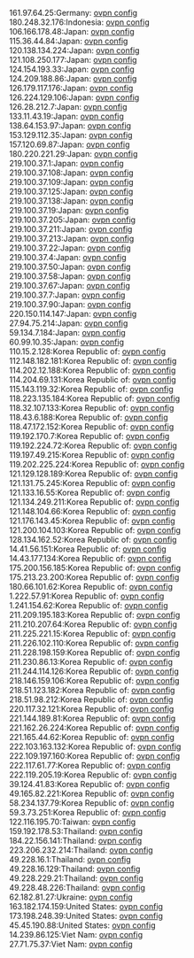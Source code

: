 161.97.64.25:Germany: [ovpn config](vpn/161_97_64_25.ovpn)  
180.248.32.176:Indonesia: [ovpn config](vpn/180_248_32_176.ovpn)  
106.166.178.48:Japan: [ovpn config](vpn/106_166_178_48.ovpn)  
115.36.44.84:Japan: [ovpn config](vpn/115_36_44_84.ovpn)  
120.138.134.224:Japan: [ovpn config](vpn/120_138_134_224.ovpn)  
121.108.250.177:Japan: [ovpn config](vpn/121_108_250_177.ovpn)  
124.154.193.33:Japan: [ovpn config](vpn/124_154_193_33.ovpn)  
124.209.188.86:Japan: [ovpn config](vpn/124_209_188_86.ovpn)  
126.179.117.176:Japan: [ovpn config](vpn/126_179_117_176.ovpn)  
126.224.129.106:Japan: [ovpn config](vpn/126_224_129_106.ovpn)  
126.28.212.7:Japan: [ovpn config](vpn/126_28_212_7.ovpn)  
133.11.43.19:Japan: [ovpn config](vpn/133_11_43_19.ovpn)  
138.64.153.97:Japan: [ovpn config](vpn/138_64_153_97.ovpn)  
153.129.112.35:Japan: [ovpn config](vpn/153_129_112_35.ovpn)  
157.120.69.87:Japan: [ovpn config](vpn/157_120_69_87.ovpn)  
180.220.221.29:Japan: [ovpn config](vpn/180_220_221_29.ovpn)  
219.100.37.1:Japan: [ovpn config](vpn/219_100_37_1.ovpn)  
219.100.37.108:Japan: [ovpn config](vpn/219_100_37_108.ovpn)  
219.100.37.109:Japan: [ovpn config](vpn/219_100_37_109.ovpn)  
219.100.37.125:Japan: [ovpn config](vpn/219_100_37_125.ovpn)  
219.100.37.138:Japan: [ovpn config](vpn/219_100_37_138.ovpn)  
219.100.37.19:Japan: [ovpn config](vpn/219_100_37_19.ovpn)  
219.100.37.205:Japan: [ovpn config](vpn/219_100_37_205.ovpn)  
219.100.37.211:Japan: [ovpn config](vpn/219_100_37_211.ovpn)  
219.100.37.213:Japan: [ovpn config](vpn/219_100_37_213.ovpn)  
219.100.37.22:Japan: [ovpn config](vpn/219_100_37_22.ovpn)  
219.100.37.4:Japan: [ovpn config](vpn/219_100_37_4.ovpn)  
219.100.37.50:Japan: [ovpn config](vpn/219_100_37_50.ovpn)  
219.100.37.58:Japan: [ovpn config](vpn/219_100_37_58.ovpn)  
219.100.37.67:Japan: [ovpn config](vpn/219_100_37_67.ovpn)  
219.100.37.7:Japan: [ovpn config](vpn/219_100_37_7.ovpn)  
219.100.37.90:Japan: [ovpn config](vpn/219_100_37_90.ovpn)  
220.150.114.147:Japan: [ovpn config](vpn/220_150_114_147.ovpn)  
27.94.75.214:Japan: [ovpn config](vpn/27_94_75_214.ovpn)  
59.134.7.184:Japan: [ovpn config](vpn/59_134_7_184.ovpn)  
60.99.10.35:Japan: [ovpn config](vpn/60_99_10_35.ovpn)  
110.15.2.128:Korea Republic of: [ovpn config](vpn/110_15_2_128.ovpn)  
112.148.182.181:Korea Republic of: [ovpn config](vpn/112_148_182_181.ovpn)  
114.202.12.188:Korea Republic of: [ovpn config](vpn/114_202_12_188.ovpn)  
114.204.69.131:Korea Republic of: [ovpn config](vpn/114_204_69_131.ovpn)  
115.143.119.32:Korea Republic of: [ovpn config](vpn/115_143_119_32.ovpn)  
118.223.135.184:Korea Republic of: [ovpn config](vpn/118_223_135_184.ovpn)  
118.32.107.133:Korea Republic of: [ovpn config](vpn/118_32_107_133.ovpn)  
118.43.6.188:Korea Republic of: [ovpn config](vpn/118_43_6_188.ovpn)  
118.47.172.152:Korea Republic of: [ovpn config](vpn/118_47_172_152.ovpn)  
119.192.170.7:Korea Republic of: [ovpn config](vpn/119_192_170_7.ovpn)  
119.192.224.72:Korea Republic of: [ovpn config](vpn/119_192_224_72.ovpn)  
119.197.49.215:Korea Republic of: [ovpn config](vpn/119_197_49_215.ovpn)  
119.202.225.224:Korea Republic of: [ovpn config](vpn/119_202_225_224.ovpn)  
121.129.128.189:Korea Republic of: [ovpn config](vpn/121_129_128_189.ovpn)  
121.131.75.245:Korea Republic of: [ovpn config](vpn/121_131_75_245.ovpn)  
121.133.16.55:Korea Republic of: [ovpn config](vpn/121_133_16_55.ovpn)  
121.134.249.211:Korea Republic of: [ovpn config](vpn/121_134_249_211.ovpn)  
121.148.104.66:Korea Republic of: [ovpn config](vpn/121_148_104_66.ovpn)  
121.176.143.45:Korea Republic of: [ovpn config](vpn/121_176_143_45.ovpn)  
121.200.104.103:Korea Republic of: [ovpn config](vpn/121_200_104_103.ovpn)  
128.134.162.52:Korea Republic of: [ovpn config](vpn/128_134_162_52.ovpn)  
14.41.56.151:Korea Republic of: [ovpn config](vpn/14_41_56_151.ovpn)  
14.43.177.134:Korea Republic of: [ovpn config](vpn/14_43_177_134.ovpn)  
175.200.156.185:Korea Republic of: [ovpn config](vpn/175_200_156_185.ovpn)  
175.213.23.200:Korea Republic of: [ovpn config](vpn/175_213_23_200.ovpn)  
180.66.101.62:Korea Republic of: [ovpn config](vpn/180_66_101_62.ovpn)  
1.222.57.91:Korea Republic of: [ovpn config](vpn/1_222_57_91.ovpn)  
1.241.154.62:Korea Republic of: [ovpn config](vpn/1_241_154_62.ovpn)  
211.209.195.183:Korea Republic of: [ovpn config](vpn/211_209_195_183.ovpn)  
211.210.207.64:Korea Republic of: [ovpn config](vpn/211_210_207_64.ovpn)  
211.225.221.15:Korea Republic of: [ovpn config](vpn/211_225_221_15.ovpn)  
211.226.102.110:Korea Republic of: [ovpn config](vpn/211_226_102_110.ovpn)  
211.228.198.159:Korea Republic of: [ovpn config](vpn/211_228_198_159.ovpn)  
211.230.86.13:Korea Republic of: [ovpn config](vpn/211_230_86_13.ovpn)  
211.244.114.126:Korea Republic of: [ovpn config](vpn/211_244_114_126.ovpn)  
218.146.159.106:Korea Republic of: [ovpn config](vpn/218_146_159_106.ovpn)  
218.51.123.182:Korea Republic of: [ovpn config](vpn/218_51_123_182.ovpn)  
218.51.98.212:Korea Republic of: [ovpn config](vpn/218_51_98_212.ovpn)  
220.117.32.121:Korea Republic of: [ovpn config](vpn/220_117_32_121.ovpn)  
221.144.189.81:Korea Republic of: [ovpn config](vpn/221_144_189_81.ovpn)  
221.162.26.224:Korea Republic of: [ovpn config](vpn/221_162_26_224.ovpn)  
221.165.44.62:Korea Republic of: [ovpn config](vpn/221_165_44_62.ovpn)  
222.103.163.132:Korea Republic of: [ovpn config](vpn/222_103_163_132.ovpn)  
222.109.197.160:Korea Republic of: [ovpn config](vpn/222_109_197_160.ovpn)  
222.117.61.77:Korea Republic of: [ovpn config](vpn/222_117_61_77.ovpn)  
222.119.205.19:Korea Republic of: [ovpn config](vpn/222_119_205_19.ovpn)  
39.124.41.83:Korea Republic of: [ovpn config](vpn/39_124_41_83.ovpn)  
49.165.82.221:Korea Republic of: [ovpn config](vpn/49_165_82_221.ovpn)  
58.234.137.79:Korea Republic of: [ovpn config](vpn/58_234_137_79.ovpn)  
59.3.73.251:Korea Republic of: [ovpn config](vpn/59_3_73_251.ovpn)  
122.116.195.70:Taiwan: [ovpn config](vpn/122_116_195_70.ovpn)  
159.192.178.53:Thailand: [ovpn config](vpn/159_192_178_53.ovpn)  
184.22.156.141:Thailand: [ovpn config](vpn/184_22_156_141.ovpn)  
223.206.232.214:Thailand: [ovpn config](vpn/223_206_232_214.ovpn)  
49.228.16.1:Thailand: [ovpn config](vpn/49_228_16_1.ovpn)  
49.228.16.129:Thailand: [ovpn config](vpn/49_228_16_129.ovpn)  
49.228.229.21:Thailand: [ovpn config](vpn/49_228_229_21.ovpn)  
49.228.48.226:Thailand: [ovpn config](vpn/49_228_48_226.ovpn)  
62.182.81.27:Ukraine: [ovpn config](vpn/62_182_81_27.ovpn)  
163.182.174.159:United States: [ovpn config](vpn/163_182_174_159.ovpn)  
173.198.248.39:United States: [ovpn config](vpn/173_198_248_39.ovpn)  
45.45.190.88:United States: [ovpn config](vpn/45_45_190_88.ovpn)  
14.239.86.125:Viet Nam: [ovpn config](vpn/14_239_86_125.ovpn)  
27.71.75.37:Viet Nam: [ovpn config](vpn/27_71_75_37.ovpn)  
